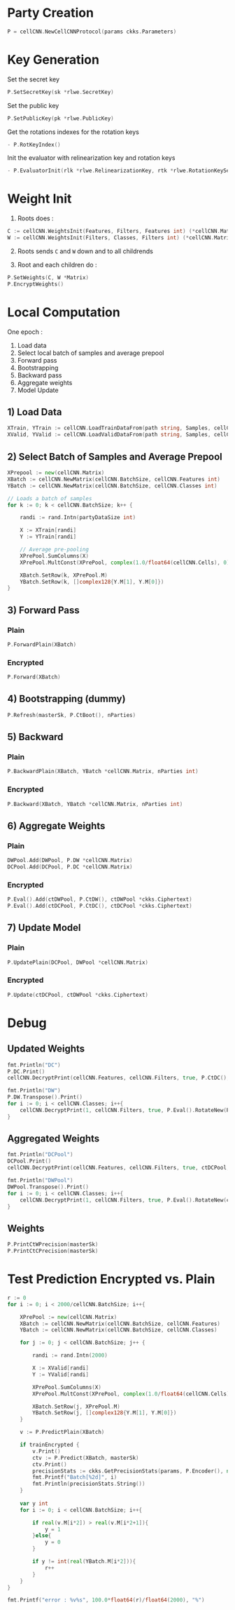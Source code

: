 # Party Creation

```Go
P = cellCNN.NewCellCNNProtocol(params ckks.Parameters)
```

# Key Generation

Set the secret key

```Go
P.SetSecretKey(sk *rlwe.SecretKey)
```

Set the public key

```Go
P.SetPublicKey(pk *rlwe.PublicKey)
```

Get the rotations indexes for the rotation keys

```Go
- P.RotKeyIndex()
```

Init the evaluator with relinearization key and rotation keys

```Go
- P.EvaluatorInit(rlk *rlwe.RelinearizationKey, rtk *rlwe.RotationKeySet)
```

# Weight Init

1) Roots does : 

```Go
C := cellCNN.WeightsInit(Features, Filters, Features int) (*cellCNN.Matrix)
W := cellCNN.WeightsInit(Filters, Classes, Filters int) (*cellCNN.Matrix)
``` 

2) Roots sends ``C`` and ``W`` down and to all childrends

3) Root and each children do :

```Go
P.SetWeights(C, W *Matrix)
P.EncryptWeights()
```

# Local Computation

One epoch :

1) Load data 
2) Select local batch of samples and average prepool
3) Forward pass
4) Bootstrapping
5) Backward pass
6) Aggregate weights
7) Model Update

## 1) Load Data

```Go
XTrain, YTrain := cellCNN.LoadTrainDataFrom(path string, Samples, cellCNN.Cells, cellCNN.Features int)
XValid, YValid := cellCNN.LoadValidDataFrom(path string, Samples, cellCNN.Cells, cellCNN.Features int)
```

## 2) Select Batch of Samples and Average Prepool

```Go
XPrepool := new(cellCNN.Matrix)
XBatch := cellCNN.NewMatrix(cellCNN.BatchSize, cellCNN.Features int)
YBatch := cellCNN.NewMatrix(cellCNN.BatchSize, cellCNN.Classes int)

// Loads a batch of samples
for k := 0; k < cellCNN.BatchSize; k++ {

	randi := rand.Intn(partyDataSize int)

	X := XTrain[randi]
	Y := YTrain[randi]

	// Average pre-pooling
	XPrePool.SumColumns(X)
	XPrePool.MultConst(XPrePool, complex(1.0/float64(cellCNN.Cells), 0))

	XBatch.SetRow(k, XPrePool.M)
	YBatch.SetRow(k, []complex128{Y.M[1], Y.M[0]})
}
```

## 3) Forward Pass

### Plain
```Go
P.ForwardPlain(XBatch)
```

### Encrypted
```Go
P.Forward(XBatch)
```

## 4) Bootstrapping (dummy)
```Go
P.Refresh(masterSk, P.CtBoot(), nParties)
```

## 5) Backward

### Plain

```Go
P.BackwardPlain(XBatch, YBatch *cellCNN.Matrix, nParties int)
```
### Encrypted

```Go
P.Backward(XBatch, YBatch *cellCNN.Matrix, nParties int)
```

## 6) Aggregate Weights

### Plain
```Go
DWPool.Add(DWPool, P.DW *cellCNN.Matrix)
DCPool.Add(DCPool, P.DC *cellCNN.Matrix)
```

### Encrypted

```Go
P.Eval().Add(ctDWPool, P.CtDW(), ctDWPool *ckks.Ciphertext)
P.Eval().Add(ctDCPool, P.CtDC(), ctDCPool *ckks.Ciphertext)
```

## 7) Update Model


### Plain

```Go
P.UpdatePlain(DCPool, DWPool *cellCNN.Matrix)
```

### Encrypted

```Go
P.Update(ctDCPool, ctDWPool *ckks.Ciphertext)
```

# Debug

## Updated Weights

```Go
fmt.Println("DC")
P.DC.Print()
cellCNN.DecryptPrint(cellCNN.Features, cellCNN.Filters, true, P.CtDC(), params, masterSk)

fmt.Println("DW")
P.DW.Transpose().Print()
for i := 0; i < cellCNN.Classes; i++{
	cellCNN.DecryptPrint(1, cellCNN.Filters, true, P.Eval().RotateNew(P.CtDW(), i*cellCNN.BatchSize*cellCNN.Filters), params, masterSk)
}
```

## Aggregated Weights

```Go
fmt.Println("DCPool")
DCPool.Print()
cellCNN.DecryptPrint(cellCNN.Features, cellCNN.Filters, true, ctDCPool, params, masterSk)

fmt.Println("DWPool")
DWPool.Transpose().Print()
for i := 0; i < cellCNN.Classes; i++{
	cellCNN.DecryptPrint(1, cellCNN.Filters, true, P.Eval().RotateNew(ctDWPool, i*cellCNN.BatchSize*cellCNN.Filters), params, masterSk)
}
```

## Weights

```Go
P.PrintCtWPrecision(masterSk)
P.PrintCtCPrecision(masterSk)
```

# Test Prediction Encrypted vs. Plain
```Go
r := 0
for i := 0; i < 2000/cellCNN.BatchSize; i++{

	XPrePool := new(cellCNN.Matrix)
	XBatch := cellCNN.NewMatrix(cellCNN.BatchSize, cellCNN.Features)
	YBatch := cellCNN.NewMatrix(cellCNN.BatchSize, cellCNN.Classes)

	for j := 0; j < cellCNN.BatchSize; j++ {

		randi := rand.Intn(2000)

		X := XValid[randi]
		Y := YValid[randi]

		XPrePool.SumColumns(X)
		XPrePool.MultConst(XPrePool, complex(1.0/float64(cellCNN.Cells), 0))

		XBatch.SetRow(j, XPrePool.M)
		YBatch.SetRow(j, []complex128{Y.M[1], Y.M[0]})
	}

	v := P.PredictPlain(XBatch)

	if trainEncrypted {
		v.Print()
		ctv := P.Predict(XBatch, masterSk)
		ctv.Print()
		precisionStats := ckks.GetPrecisionStats(params, P.Encoder(), nil, v.M, ctv.M, params.LogSlots(), 0)
		fmt.Printf("Batch[%2d]", i)
		fmt.Println(precisionStats.String())
	}
	
	var y int
	for i := 0; i < cellCNN.BatchSize; i++{

		if real(v.M[i*2]) > real(v.M[i*2+1]){
			y = 1
		}else{
			y = 0
		}

		if y != int(real(YBatch.M[i*2])){
			r++
		}
	}
}

fmt.Printf("error : %v%s", 100.0*float64(r)/float64(2000), "%")
```